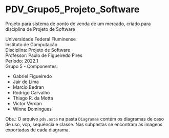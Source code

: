# PDV_Grupo5_Projeto_Software

Projeto para sistema de ponto de venda de um mercado, criado para disciplina de Projeto de Software

Universidade Federal Fluminense  
Instituto de Computação  
Disciplina: Projeto de Software  
Professor: Paulo de Figueiredo Pires  
Período: 2022.1  
Grupo 5 - Componentes:

- Gabriel Figueiredo
- Jair de Lima
- Marcio Bedran
- Rodrigo Carvalho
- Thiago R. da Motta
- Victor Verdan
- Winne Domingues

Obs.: O arquivo `pdv.asta` na pasta `Diagramas` contém os diagramas de caso de uso, vcp, sequência e classe. Nas subpastas se encontram as imagens exportadas de cada diagrama.
